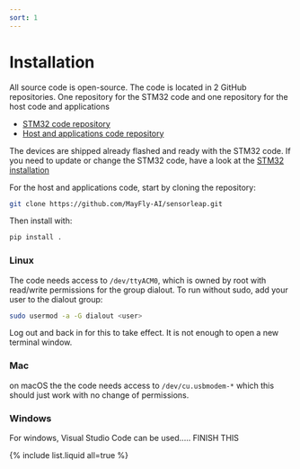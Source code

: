 ```yaml
---
sort: 1
---
```


# Installation

All source code is open-source. The code is located in 2 GitHub repositories. One repository for the STM32 code and one
repository for the host code and applications

- [STM32 code repository](https://github.com/MayFly-AI/stm32-sensorleap)
- [Host and applications code repository](https://github.com/MayFly-AI/sensorleap)

The devices are shipped already flashed and ready with the STM32 code. If you need to update or change the STM32 code, have a look at the [STM32 installation](/manual/pose_sensor/stm32/stm32_install)

For the host and applications code, start by cloning the repository:
```bash
git clone https://github.com/MayFly-AI/sensorleap.git
```

Then install with:
```bash
pip install .
```

### Linux
The code needs access to `/dev/ttyACM0`, which is owned by root with read/write permissions for the group dialout. To run without sudo, add your user to the dialout group:

```bash
sudo usermod -a -G dialout <user>
```
Log out and back in for this to take effect. It is not enough to open a new terminal window.

### Mac
on macOS the the code needs access to `/dev/cu.usbmodem-*` which this should just work with no change of permissions.


### Windows
For windows, Visual Studio Code can be used..... FINISH THIS


{% include list.liquid all=true %}
